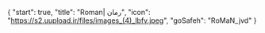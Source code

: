 {
  "start": true,
  "title": "Roman| رمان",
  "icon": "https://s2.uupload.ir/files/images_(4)_lbfv.jpeg",
  "goSafeh": "RoMaN_jvd"
}
